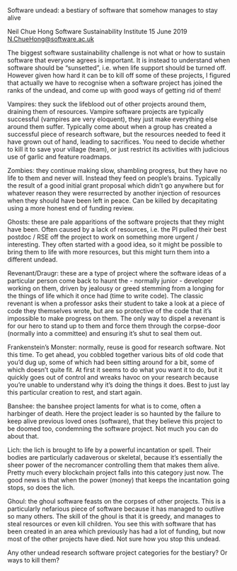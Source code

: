Software undead: a bestiary of software that somehow manages to stay alive

Neil Chue Hong
Software Sustainability Institute
15 June 2019
N.ChueHong@software.ac.uk

The biggest software sustainability challenge is not what or how to sustain software that everyone agrees is important. It is instead to understand when software should be “sunsetted”, i.e. when life support should be turned off. However given how hard it can be to kill off some of these projects, I figured that actually we have to recognise when a software project has joined the ranks of the undead, and come up with good ways of getting rid of them!

Vampires: they suck the lifeblood out of other projects around them, draining them of resources. Vampire software projects are typically successful (vampires are very eloquent), they just make everything else around them suffer. Typically come about when a group has created a successful piece of research software, but the resources needed to feed it have grown out of hand, leading to sacrifices. You need to decide whether to kill it to save your village (team), or just restrict its activities with judicious use of garlic and feature roadmaps.

Zombies: they continue making slow, shambling progress, but they have no life to them and never will. Instead they feed on people’s brains. Typically the result of a good initial grant proposal which didn’t go anywhere but for whatever reason they were resurrected by another injection of resources when they should have been left in peace. Can be killed by decapitating using a more honest end of funding review.

Ghosts: these are pale apparitions of the software projects that they might have been. Often caused by a lack of resources, i.e. the PI pulled their best postdoc / RSE off the project to work on something more urgent / interesting. They often started with a good idea, so it might be possible to bring them to life with more resources, but this might turn them into a different undead.

Revenant/Draugr: these are a type of project where the software ideas of a particular person come back to haunt the - normally junior - developer working on them, driven by jealousy or greed stemming from a longing for the things of life which it once had (time to write code). The classic revenant is when a professor asks their student to take a look at a piece of code they themselves wrote, but are so protective of the code that it’s impossible to make progress on them. The only way to dispel a revenant is for our hero to stand up to them and force them through the corpse-door (normally into a committee) and ensuring it’s shut to seal them out. 

Frankenstein’s Monster: normally, reuse is good for research software. Not this time. To get ahead, you cobbled together various bits of old code that you’d dug up, some of which had been sitting around for a bit, some of which doesn’t quite fit. At first it seems to do what you want it to do, but it quickly goes out of control and wreaks havoc on your research because you’re unable to understand why it’s doing the things it does. Best to just lay this particular creation to rest, and start again.

Banshee: the banshee project laments for what is to come, often a harbinger of death. Here the project leader is so haunted by the failure to keep alive previous loved ones (software), that they believe this project to be doomed too, condemning the software project. Not much you can do about that.

Lich: the lich is brought to life by a powerful incantation or spell. Their bodies are particularly cadaverous or skeletal, because it’s essentially the sheer power of the necromancer controlling them that makes them alive. Pretty much every blockchain project falls into this category just now. The good news is that when the power (money) that keeps the incantation going stops, so does the lich.

Ghoul: the ghoul software feasts on the corpses of other projects. This is a particularly nefarious piece of software because it has managed to outlive so many others. The skill of the ghoul is that it is greedy, and manages to steal resources or even kill children. You see this with software that has been created in an area which previously has had a lot of funding, but now most of the other projects have died. Not sure how you stop this undead.

Any other undead research software project categories for the bestiary? Or ways to kill them?
